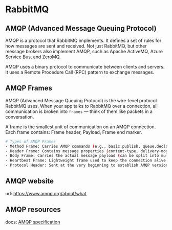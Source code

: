 # RabbitMQ 

## AMQP (Advanced Message Queuing Protocol)

AMQP is a protocol that RabbitMQ implements. It defines a set of rules for how messages are sent and received. Not just RabbitMQ, but other message brokers also implement AMQP, such as Apache ActiveMQ, Azure Service Bus, and ZeroMQ.

AMQP uses a binary protocol to communicate between clients and servers. It uses a Remote Procedure Call (RPC) pattern to exchange messages.

## AMQP Frames

AMQP (Advanced Message Queuing Protocol) is the wire-level protocol RabbitMQ uses. When your app talks to RabbitMQ over a connection, all communication is broken into `frames` — think of them like packets in a conversation.

A frame is the smallest unit of communication on an AMQP connection. Each frame contains: Frame header, Payload, Frame end marker.

```bash
# Types of AMQP Frames
- Method Frame: Carries AMQP commands (e.g., basic.publish, queue.declare, basic.ack).
- Header Frame: Contains message properties (content-type, delivery-mode, etc.) and body size.
- Body Frame: Carries the actual message payload (can be split into multiple body frames).
- Heartbeat Frame: Lightweight frame used to keep the connection alive and detect dead peers.
- Protocol Header: Sent at the very beginning to establish AMQP version compatibility.
```


## AMQP website

url: https://www.amqp.org/about/what


## AMQP resources

docs: [AMQP specification](../resources/amqp0-9-1.pdf)